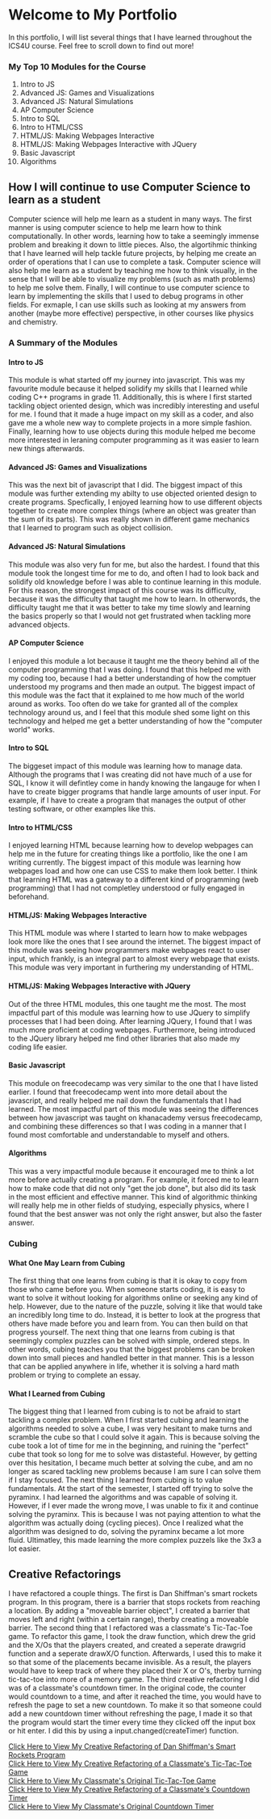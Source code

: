 # Welcome to My Portfolio

In this portfolio, I will list several things that I have learned throughout the ICS4U course. Feel free to scroll down to find out more!

### My Top 10 Modules for the Course
1. Intro to JS 
2. Advanced JS: Games and Visualizations 
3. Advanced JS: Natural Simulations
4. AP Computer Science
5. Intro to SQL 
6. Intro to HTML/CSS
7. HTML/JS: Making Webpages Interactive
8. HTML/JS: Making Webpages Interactive with JQuery
9. Basic Javascript
10. Algorithms 

## How I will continue to use Computer Science to learn as a student 
Computer science will help me learn as a student in many ways. The first manner is using computer science to help me learn how to think computationally. In other words, learning how to take a seemingly immense problem and breaking it down to little pieces. Also, the algortihmic thinking that I have learned will help tackle future projects, by helping me create an order of operations that I can use to complete a task. Computer science will also help me learn as a student by teaching me how to think visually, in the sense that I will be able to visualize my problems (such as math problems) to help me solve them. Finally, I will continue to use computer science to learn by implementing the skills that I used to debug programs in other fields. For exmaple, I can use skills such as looking at my answers from another (maybe more effective) perspective, in other courses like physics and chemistry. 

### A Summary of the Modules
#### Intro to JS
This module is what started off my journey into javascript. This was my favourite module because it helped solidify my skills that I learned while coding C++ programs in grade 11. Additionally, this is where I first started tackling object oriented design, which was incredibly interesting and useful for me. I found that it made a huge impact on my skill as a coder, and also gave me a whole new way to complete projects in a more simple fashion. Finally, learning how to use objects during this module helped me become more interested in leraning computer programming as it was easier to learn new things afterwards. 

#### Advanced JS: Games and Visualizations 
This was the next bit of javascript that I did. The biggest impact of this module was further extending my abilty to use objected oriented design to create programs. Specfically, I enjoyed learning how to use different objects together to create more complex things (where an object was greater than the sum of its parts). This was really shown in different game mechanics that I learned to program such as object collision. 

#### Advanced JS: Natural Simulations
This module was also very fun for me, but also the hardest. I found that this module took the longest time for me to do, and often I had to look back and solidify old knowledge before I was able to continue learning in this module. For this reason, the strongest impact of this course was its difficulty, because it was the difficulty that taught me how to learn. In otherwords, the difficulty taught me that it was better to take my time slowly and learning the basics properly so that I would not get frustrated when tackling more advanced objects.

#### AP Computer Science
I enjoyed this module a lot because it taught me the theory behind all of the computer programming that I was doing. I found that this helped me with my coding too, because I had a better understanding of how the comptuer understood my programs and then made an output. The biggest impact of this module was the fact that it explained to me how much of the world around as works. Too often do we take for granted all of the complex technology around us, and I feel that this module shed some light on this technology and helped me get a better understanding of how the "computer world" works. 

#### Intro to SQL
The biggeset impact of this module was learning how to manage data. Although the programs that I was creating did not have much of a use for SQL, I know it will defintley come in handy knowing the langauge for when I have to create bigger programs that handle large amounts of user input. For example, if I have to create a program that manages the output of other testing software, or other examples like this. 

#### Intro to HTML/CSS
I enjoyed learning HTML because learning how to develop webpages can help me in the future for creating things like a portfolio, like the one I am writing currently. The biggest impact of this module was learning how webpages load and how one can use CSS to make them look better. I think that learning HTML was a gateway to a different kind of programming (web programming) that I had not completley understood or fully engaged in beforehand. 

#### HTML/JS: Making Webpages Interactive
This HTML module was where I started to learn how to make webpages look more like the ones that I see around the internet. The biggest impact of this module was seeing how programmers make webpages react to user input, which frankly, is an integral part to almost every webpage that exists. This module was very important in furthering my understanding of HTML. 

#### HTML/JS: Making Webpages Interactive with JQuery
Out of the three HTML modules, this one taught me the most. The most impactful part of this module was learning how to use JQuery to simplify processes that I had been doing. After learning JQuery, I found that I was much more proficient at coding webpages. Furthermore, being introduced to the JQuery library helped me find other libraries that also made my coding life easier. 

#### Basic Javascript
This module on freecodecamp was very similar to the one that I have listed earlier. I found that freecodecamp went into more detail about the javascript, and really helped me nail down the fundamentals that I had learned. The most impactful part of this module was seeing the differences between how javascript was taught on khanacademy versus freecodecamp, and combining these differences so that I was coding in a manner that I found most comfortable and understandable to myself and others. 

#### Algorithms 
This was a very impactful module because it encouraged me to think a lot more before actually creating a program. For example, it forced me to learn how to make code that did not only "get the job done", but also did its task in the most efficient and effective manner. This kind of algorithmic thinking will really help me in other fields of studying, especially physics, where I found that the best answer was not only the right answer, but also the faster answer. 

### Cubing 
#### What One May Learn from Cubing 
The first thing that one learns from cubing is that it is okay to copy from those who came before you. When someone starts coding, it is easy to want to solve it without looking for algorithms online or seeking any kind of help. However, due to the nature of the puzzle, solving it like that would take an incredibly long time to do. Instead, it is better to look at the progress that others have made before you and learn from. You can then build on that progress yourself. The next thing that one learns from cubing is that seemingly complex puzzles can be solved with simple, ordered steps. In other words, cubing teaches you that the biggest problems can be broken down into small pieces and handled better in that manner. This is a lesson that can be applied anywhere in life, whether it is solving a hard math problem or trying to complete an essay. 

#### What I Learned from Cubing 
The biggest thing that I learned from cubing is to not be afraid to start tackling a complex problem. When I first started cubing and learning the algorithms needed to solve a cube, I was very hesitant to make turns and scramble the cube so that I could solve it again. This is because solving the cube took a lot of time for me in the beginning, and ruining the "perfect" cube that took so long for me to solve was distasteful. However, by getting over this hesitation, I became much better at solving the cube, and am no longer as scared tackling new problems because I am sure I can solve them if I stay focused. The next thing I learned from cubing is to value fundamentals. At the start of the semester, I started off trying to solve the pyraminx. I had learned the algorithms and was capable of solving it. However, if I ever made the wrong move, I was unable to fix it and continue solving the pyraminx. This is because I was not paying attention to what the algorithm was actually doing (cycling pieces). Once I realized what the algorithm was designed to do, solving the pyraminx became a lot more fluid. Ultimatley, this made learning the more complex puzzels like the 3x3 a lot easier. 



## Creative Refactorings 
I have refactored a couple things. The first is Dan Shiffman's smart rockets program. In this program, there is a barrier that stops rockets from reaching a location. By adding a "moveable barrier object", I created a barrier that moves left and right (within a certain range), therby creating a moveable barrier. The second thing that I refactored was a classmate's Tic-Tac-Toe game. To refactor this game, I took the draw function, which drew the grid and the X/Os that the players created, and created a seperate drawgrid function and a seperate drawX/O function. Afterwards, I used this to make it so that some of the placements became invisible. As a result, the players would have to keep track of where they placed their X or O's, therby turning tic-tac-toe into more of a memory game. The third creative refactoring I did was of a classmate's countdown timer. In the original code, the counter would countdown to a time, and after it reached the time, you would have to refresh the page to set a new countdown. To make it so that someone could add a new countdown timer without refreshing the page, I made it so that the program would start the timer every  time they clicked off the input box or hit enter. I did this by using a input.changed(createTimer) function.  

[Click Here to View My Creative Refactoring of Dan Shiffman's Smart Rockets Program](https://danial-d.github.io/Portfolio/BarrierGame/)  
[Click Here to View My Creative Refactoring of a Classmate's Tic-Tac-Toe Game](https://danial-d.github.io/Portfolio/TicTacToeRefactor/)  
[Click Here to View My Classmate's Original Tic-Tac-Toe Game](https://editor.p5js.org/dderh1/sketches/a47mu5WFU)  
[Click Here to View My Creative Refactoring of a Classmate's Countdown Timer](https://danial-d.github.io/Portfolio/CounterRefactor/)  
[Click Here to View My Classmate's Original Countdown Timer](https://editor.p5js.org/FezGuuy/sketches/Fq5dgmRAY)  
